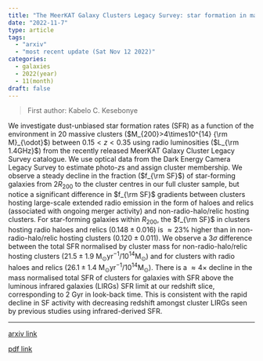 ```yaml
---
title: "The MeerKAT Galaxy Clusters Legacy Survey: star formation in massive clusters at 0.15 < z < 0.35"
date: "2022-11-7"
type: article
tags:
  - "arxiv"
  - "most recent update (Sat Nov 12 2022)"
categories:
  - galaxies
  - 2022(year)
  - 11(month)
draft: false
---
```


> First author: Kabelo C. Kesebonye

 We investigate dust-unbiased star formation rates (SFR) as a function of the
environment in 20 massive clusters ($M_{200}>4\times10^{14} {\rm M}_{\odot}$)
between $0.15<z<0.35$ using radio luminosities ($L_{\rm 1.4GHz}$) from the
recently released MeerKAT Galaxy Cluster Legacy Survey catalogue. We use
optical data from the Dark Energy Camera Legacy Survey to estimate photo-$z$s
and assign cluster membership. We observe a steady decline in the fraction
($f_{\rm SF}$) of star-forming galaxies from $2R_{200}$ to the cluster centres
in our full cluster sample, but notice a significant difference in $f_{\rm SF}$
gradients between clusters hosting large-scale extended radio emission in the
form of haloes and relics (associated with ongoing merger activity) and
non-radio-halo/relic hosting clusters. For star-forming galaxies within
$R_{200}$, the $f_{\rm SF}$ in clusters hosting radio haloes and relics
($0.148\pm0.016$) is $\approx23\%$ higher than in non-radio-halo/relic hosting
clusters ($0.120\pm0.011$). We observe a $3\sigma$ difference between the total
SFR normalised by cluster mass for non-radio-halo/relic hosting clusters
($21.5\pm1.9$ M$_{\odot}$yr$^{-1}$/$10^{14}$M$_{\odot}$) and for clusters with
radio haloes and relics ($26.1\pm1.4$
M$_{\odot}$yr$^{-1}$/$10^{14}$M$_{\odot}$). There is a $\approx4\times$ decline
in the mass normalised total SFR of clusters for galaxies with SFR above the
luminous infrared galaxies (LIRGs) SFR limit at our redshift slice,
corresponding to 2 Gyr in look-back time. This is consistent with the rapid
decline in SF activity with decreasing redshift amongst cluster LIRGs seen by
previous studies using infrared-derived SFR.

---
[arxiv link](http://arxiv.org/abs/2211.03492v2)

[pdf link](http://arxiv.org/pdf/2211.03492v2)